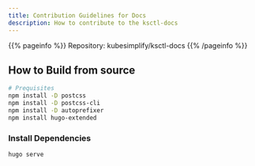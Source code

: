 ```yaml
---
title: Contribution Guidelines for Docs
description: How to contribute to the ksctl-docs
---
```


{{% pageinfo %}}
Repository: kubesimplify/ksctl-docs
{{% /pageinfo %}}


## How to Build from source
```bash
# Prequisites
npm install -D postcss
npm install -D postcss-cli
npm install -D autoprefixer
npm install hugo-extended
```

### Install Dependencies
```bash
hugo serve
```
